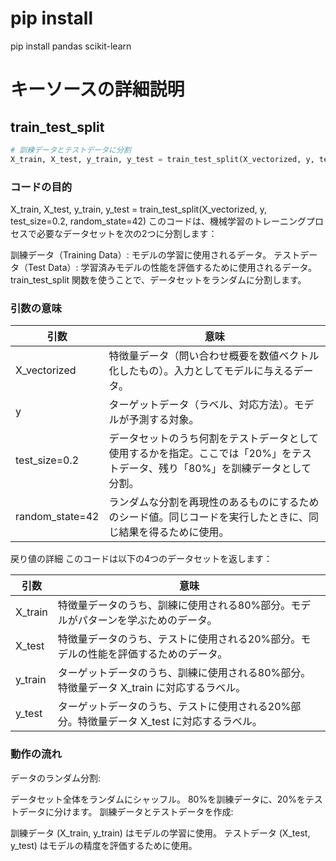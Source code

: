 # pip install
pip install pandas scikit-learn

# キーソースの詳細説明
## train_test_split

``` python
# 訓練データとテストデータに分割
X_train, X_test, y_train, y_test = train_test_split(X_vectorized, y, test_size=0.2, random_state=42)
```

### コードの目的
X_train, X_test, y_train, y_test = train_test_split(X_vectorized, y, test_size=0.2, random_state=42)
このコードは、機械学習のトレーニングプロセスで必要なデータセットを次の2つに分割します：

訓練データ（Training Data）: モデルの学習に使用されるデータ。
テストデータ（Test Data）: 学習済みモデルの性能を評価するために使用されるデータ。
train_test_split 関数を使うことで、データセットをランダムに分割します。

### 引数の意味
| 引数 | 意味 |
| ---- | ---- |
| X_vectorized | 特徴量データ（問い合わせ概要を数値ベクトル化したもの）。入力としてモデルに与えるデータ。|
| y | ターゲットデータ（ラベル、対応方法）。モデルが予測する対象。| 
| test_size=0.2 | データセットのうち何割をテストデータとして使用するかを指定。ここでは「20%」をテストデータ、残り「80%」を訓練データとして分割。| 
| random_state=42 | ランダムな分割を再現性のあるものにするためのシード値。同じコードを実行したときに、同じ結果を得るために使用。| 

戻り値の詳細
このコードは以下の4つのデータセットを返します：

| 引数 | 意味 |
| ---- | ---- |
| X_train | 特徴量データのうち、訓練に使用される80%部分。モデルがパターンを学ぶためのデータ。|
| X_test | 特徴量データのうち、テストに使用される20%部分。モデルの性能を評価するためのデータ。|
| y_train | ターゲットデータのうち、訓練に使用される80%部分。特徴量データ X_train に対応するラベル。| 
| y_test | ターゲットデータのうち、テストに使用される20%部分。特徴量データ X_test に対応するラベル。| 

### 動作の流れ
データのランダム分割:

データセット全体をランダムにシャッフル。
80%を訓練データに、20%をテストデータに分けます。
訓練データとテストデータを作成:

訓練データ (X_train, y_train) はモデルの学習に使用。
テストデータ (X_test, y_test) はモデルの精度を評価するために使用。
